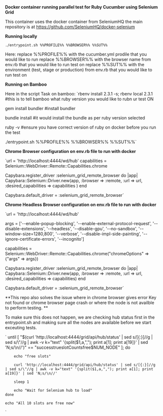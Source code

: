 **Docker container running parallel test for Ruby Cucumber using Selenium Grid** 


This container uses the docker container from SeleniumHQ the main repository is at https://github.com/SeleniumHQ/docker-selenium

**Running locally**

`./entrypoint.sh %%PROFILE%% %%BROWSER%% %%SUT%%`

Here: 
replace %%PROFILE%% with the cucumber.yml prodile that you would like to run 
replace %%BROWSER%% with the browser name from env.rb that you would like to run test on
replace %%SUT%% with the environment (test, stage or production) from env.rb that you would like to run test on


**Running on Bamboo**

Here in the script Task on bamboo:
`rbenv install 2.3.1 -s; rbenv local 2.3.1 #this is to tell bamboo what ruby version you would like to rubn ur test ON

 gem install bundler #install bundler

 bundle install #it would install the bundle as per ruby version selected

 ruby -v #ensure you have correct version of ruby on docker before you run the test

 ./entrypoint.sh %%PROFILE%% %%BROWSER%% %%SUT%%`
 
 
 
**Chrome Browser configuration on env.rb file to run with docker** 
 
 `url = 'http://localhost:4444/wd/hub'
  capabilities = Selenium::WebDriver::Remote::Capabilities.chrome
  
  Capybara.register_driver :selenium_grid_remote_browser do |app|
    Capybara::Selenium::Driver.new(app, :browser => :remote, :url => url, :desired_capabilities => capabilities )
  end
  
  Capybara.default_driver = :selenium_grid_remote_browser`
  
**Chrome Headless Browser configuration on env.rb file to run with docker** 
   
   `url = 'http://localhost:4444/wd/hub' 
   
   args = ['--enable-popup-blocking', '--enable-external-protocol-request', '--disable-extensions',
                  '--headless', '--disable-gpu', '--no-sandbox', '--window-size=1280,800', '--verbose',
                  '--disable-impl-side-painting', '--ignore-certificate-errors', '--incognito']
   
   capabilities = Selenium::WebDriver::Remote::Capabilities.chrome("chromeOptions" => {"args" => args})
   
   Capybara.register_driver :selenium_grid_remote_browser do |app|
    Capybara::Selenium::Driver.new(app, :browser => :remote, :url => url, :desired_capabilities => capabilities)
   end 
   
   Capybara.default_driver = :selenium_grid_remote_browser`
   
   
   **This repo also solves the issue where in chrome browser gives error Key not found or chrome browser page crash or where the node is not availble to perform testing. **
   
   To make sure this does not happen, we are checking hub status first in the entrypoint.sh and making sure 
   all the nodes are available before we start exceuting tests.
   
   `
    until [ "$(curl 'http://localhost:4444/grid/api/hub/status' | sed s/[{:}]//g | sed s/\"//g | awk -v k="text" '{split($1,a,","); print a[1]; print a[19]}' | sed 'N;s/\n//')" == "successtrueslotCountsfree$NUM_NODE" ]; do
        
        echo "free slots"
        
        curl 'http://localhost:4444/grid/api/hub/status' | sed s/[{:}]//g | sed s/\"//g | awk -v k="text" '{split($1,a,","); print a[1]; print a[19]}' | sed 'N;s/\n//'
        
        sleep 1
        
        echo "Wait for Selenium hub to load"
    done
    
    echo "All 10 slots are free now"
`